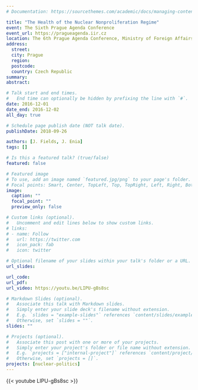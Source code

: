 ```yaml
---
# Documentation: https://sourcethemes.com/academic/docs/managing-content/

title: "The Health of the Nuclear Nonproliferation Regime"
event: The Sixth Prague Agenda Conference
event_url: https://pragueagenda.iir.cz
location: The 6th Prague Agenda Conference, Ministry of Foreign Affairs (Prague, Czech Republic)
address:
  street:
  city: Prague
  region:
  postcode:
  country: Czech Republic
summary:
abstract:

# Talk start and end times.
#   End time can optionally be hidden by prefixing the line with `#`.
date: 2016-12-01
date_end: 2016-12-02
all_day: true

# Schedule page publish date (NOT talk date).
publishDate: 2018-09-26

authors: [J. Fields, J. Enia]
tags: []

# Is this a featured talk? (true/false)
featured: false

# Featured image
# To use, add an image named `featured.jpg/png` to your page's folder. 
# Focal points: Smart, Center, TopLeft, Top, TopRight, Left, Right, BottomLeft, Bottom, BottomRight.
image:
  caption: ""
  focal_point: ""
  preview_only: false

# Custom links (optional).
#   Uncomment and edit lines below to show custom links.
# links:
# - name: Follow
#   url: https://twitter.com
#   icon_pack: fab
#   icon: twitter

# Optional filename of your slides within your talk's folder or a URL.
url_slides: 

url_code:
url_pdf:
url_video: https://youtu.be/LIPU-gBs8sc

# Markdown Slides (optional).
#   Associate this talk with Markdown slides.
#   Simply enter your slide deck's filename without extension.
#   E.g. `slides = "example-slides"` references `content/slides/example-slides.md`.
#   Otherwise, set `slides = ""`.
slides: ""

# Projects (optional).
#   Associate this post with one or more of your projects.
#   Simply enter your project's folder or file name without extension.
#   E.g. `projects = ["internal-project"]` references `content/project/deep-learning/index.md`.
#   Otherwise, set `projects = []`.
projects: [nuclear-politics]
---
```

{{< youtube LIPU-gBs8sc >}}
